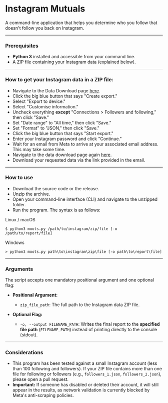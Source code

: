 # Instagram Mutuals

A command-line application that helps you determine who you follow that doesn't follow you back on Instagram.

---

### Prerequisites
* **Python 3** installed and accessible from your command line.
* A ZIP file containing your Instagram data (explained below).

---

### How to get your Instagram data in a ZIP file:
* Navigate to the Data Download page [here](https://accountscenter.instagram.com/info_and_permissions/dyi/).
* Click the big blue button that says "Create export."
* Select "Export to device."
* Select "Customise information."
* Uncheck everything **except** "Connections > Followers and following," then click "Save."
* Set "Date range" to "All time," then click "Save."
* Set "Format" to "JSON," then click "Save."
* Click the big blue button that says "Start export."
* Enter your Instagram password and click "Continue."
* Wait for an email from Meta to arrive at your associated email address. This may take some time.
* Navigate to the data download page again [here](https://accountscenter.instagram.com/info_and_permissions/dyi/?entry_point=notification).
* Download your requested data via the link provided in the email.

---

### How to use
* Download the source code or the release.
* Unzip the archive.
* Open your command-line interface (CLI) and navigate to the unzipped folder.
* Run the program. The syntax is as follows:

Linux / macOS
```
$ python3 moots.py /path/to/instagram/zip/file [-o /path/to/report/file]
```

Windows
```
> python3 moots.py path\to\instagram\zip\file [-o path\to\report\file]
```

---

### Arguments
The script accepts one mandatory positional argument and one optional flag:

* **Positional Argument:**
    * `zip_file_path`: The full path to the Instagram data ZIP file.

* **Optional Flag:**
    * `-o, --output FILENAME_PATH`: Writes the final report to the **specified file path** (`FILENAME_PATH`) instead of printing directly to the console (stdout).

---

### Considerations
* This program has been tested against a small Instagram account (less than 100 following and followers). If your ZIP file contains more than one file for following or followers (e.g., `followers_1.json`, `followers_2.json`), please open a pull request.
* **Important:** If someone has disabled or deleted their account, it will still appear in the results, as network validation is currently blocked by Meta's anti-scraping policies.
